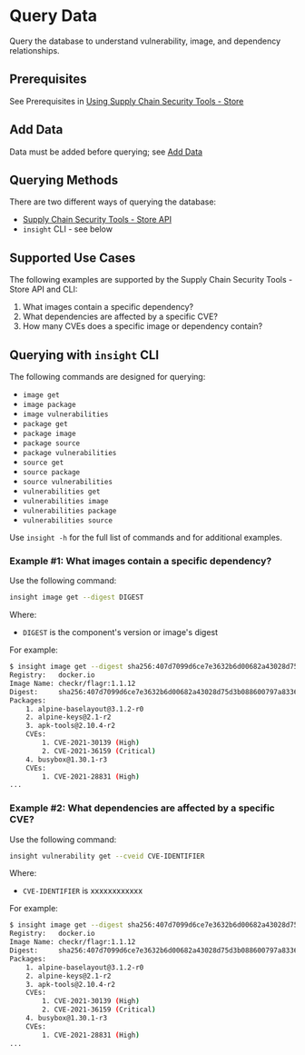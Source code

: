 # Query Data

Query the database to understand vulnerability, image, and dependency relationships. 

## Prerequisites

See Prerequisites in [Using Supply Chain Security Tools - Store](using_metadata_store.md) 

## Add Data

Data must be added before querying; see [Add Data](../scst-store/add_cyclone_dx_to_store.md)

## Querying Methods

There are two different ways of querying the database:

* [Supply Chain Security Tools - Store API](../scst-store/getting_started_api.md)
* `insight` CLI - see below
​
## Supported Use Cases

The following examples are supported by the Supply Chain Security Tools - Store API and CLI:

1. What images contain a specific dependency?
1. What dependencies are affected by a specific CVE?
1. How many CVEs does a specific image or dependency contain?
​
## Querying with `insight` CLI

The following commands are designed for querying:

- `image get`
- `image package`
- `image vulnerabilities`
- `package get`
- `package image`
- `package source`
- `package vulnerabilities`
- `source get`
- `source package`
- `source vulnerabilities`
- `vulnerabilities get`
- `vulnerabilities image`
- `vulnerabilities package`
- `vulnerabilities source`

Use `insight -h` for the full list of commands and for additional examples.

### Example #1: What images contain a specific dependency?

Use the following command:

```sh
insight image get --digest DIGEST
```

Where:

- `DIGEST` is the component's version or image's digest

For example:

```sh
$ insight image get --digest sha256:407d7099d6ce7e3632b6d00682a43028d75d3b088600797a833607bd629d1ed5
Registry:	docker.io
Image Name:	checkr/flagr:1.1.12
Digest:    	sha256:407d7099d6ce7e3632b6d00682a43028d75d3b088600797a833607bd629d1ed5
Packages:
	1. alpine-baselayout@3.1.2-r0
	2. alpine-keys@2.1-r2
	3. apk-tools@2.10.4-r2
	CVEs:
		1. CVE-2021-30139 (High)
		2. CVE-2021-36159 (Critical)
	4. busybox@1.30.1-r3
	CVEs:
		1. CVE-2021-28831 (High)
...
```
### Example #2: What dependencies are affected by a specific CVE?

Use the following command:

```sh
insight vulnerability get --cveid CVE-IDENTIFIER 
```

Where:

- `CVE-IDENTIFIER` is xxxxxxxxxxxx

For example:

```sh
$ insight image get --digest sha256:407d7099d6ce7e3632b6d00682a43028d75d3b088600797a833607bd629d1ed5
Registry:	docker.io
Image Name:	checkr/flagr:1.1.12
Digest:    	sha256:407d7099d6ce7e3632b6d00682a43028d75d3b088600797a833607bd629d1ed5
Packages:
	1. alpine-baselayout@3.1.2-r0
	2. alpine-keys@2.1-r2
	3. apk-tools@2.10.4-r2
	CVEs:
		1. CVE-2021-30139 (High)
		2. CVE-2021-36159 (Critical)
	4. busybox@1.30.1-r3
	CVEs:
		1. CVE-2021-28831 (High)
...
```
